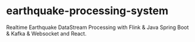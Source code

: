 # earthquake-processing-system
Realtime Earthquake DataStream Processing with Flink &amp; Java Spring Boot &amp; Kafka &amp;  Websocket and React.
